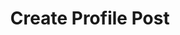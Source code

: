 ---
title: Create Profile Post
excerpt: |-
  Create a new profile post on a user timeline.

  Required scopes:
  + **post**
api:
  file: lolzteam-public-api-forum.json
  operationId: ProfilePosts.Create
deprecated: false
hidden: false
metadata:
  title: ''
  description: ''
  robots: index
next:
  description: ''
---